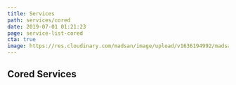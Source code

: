 ```yaml
---
title: Services
path: services/cored
date: 2019-07-01 01:21:23
page: service-list-cored
cta: true
image: https://res.cloudinary.com/madsan/image/upload/v1636194992/madsan-stock/IMG_3200_nsgux0.jpg
---
```


## Cored Services